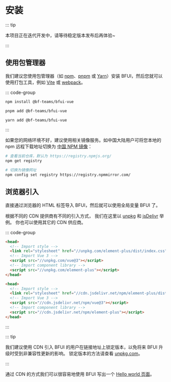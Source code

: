 # 安装

::: tip

本项目正在迭代开发中，请等待稳定版本发布后再体验~

:::

## 使用包管理器

我们建议您使用包管理器（如 [npm](https://www.npmjs.com/)、[pnpm](https://pnpm.io/) 或 [Yarn](https://classic.yarnpkg.com/lang/en/)）安装 BFUI，然后您就可以使用打包工具，例如 [Vite](https://vitejs.dev/) 或 [webpack](https://webpack.js.org/)。

::: code-group

```sh [npm]
npm install @bf-teams/bfui-vue
```

```sh [pnpm]
pnpm add @bf-teams/bfui-vue
```

```sh [yarn]
yarn add @bf-teams/bfui-vue
```

:::

如果您的网络环境不好，建议使用相关镜像服务。如中国大陆用户可将您本地的 npm 远程下载地址切换为 [中国 NPM 镜像](https://github.com/cnpm/cnpm)：

```sh
# 查看当前仓库，默认为 https://registry.npmjs.org/
npm get registry

# 切换为镜像网址
npm config set registry https://registry.npmmirror.com/
```

## 浏览器引入

直接通过浏览器的 HTML 标签导入 BFUI，然后就可以使用全局变量 BFUI 了。

根据不同的 CDN 提供商有不同的引入方式， 我们在这里以 [unpkg](https://unpkg.com/) 和 [jsDelivr](https://jsdelivr.com/) 举例。 你也可以使用其它的 CDN 供应商。

::: code-group

```html [unpkg]
<head>
  <!-- Import style -->
  <link rel="stylesheet" href="//unpkg.com/element-plus/dist/index.css" />
  <!-- Import Vue 3 -->
  <script src="//unpkg.com/vue@3"></script>
  <!-- Import component library -->
  <script src="//unpkg.com/element-plus"></script>
</head>
```

```html [jsDelivr]
<head>
  <!-- Import style -->
  <link rel="stylesheet" href="//cdn.jsdelivr.net/npm/element-plus/dist/index.css" />
  <!-- Import Vue 3 -->
  <script src="//cdn.jsdelivr.net/npm/vue@3"></script>
  <!-- Import component library -->
  <script src="//cdn.jsdelivr.net/npm/element-plus"></script>
</head>
```

:::


::: tip

我们建议使用 CDN 引入 BFUI 的用户在链接地址上锁定版本，以免将来 BFUI 升级时受到非兼容性更新的影响。 锁定版本的方法请查看 [unpkg.com](https://unpkg.com/)。

:::

通过 CDN 的方式我们可以很容易地使用 BFUI 写出一个 [Hello world 页面](https://element-plus.gitee.io/zh-CN/guide/installation.html#hello-world)。
